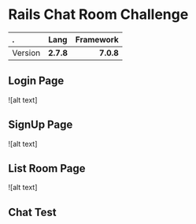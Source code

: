 # Rails Chat Room Challenge
| . |  Lang | Framework |
|:-----|:--------:|------:|
| Version | **2.7.8** | **7.0.8** |

## Login Page
![alt text]
## SignUp Page
![alt text]
## List Room Page
![alt text]
## Chat Test